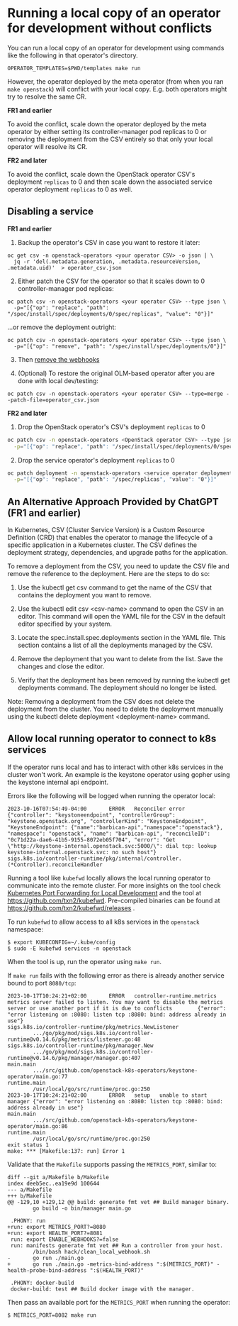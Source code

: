 # Running a local copy of an operator for development without conflicts

You can run a local copy of an operator for development using commands
like the following in that operator's directory.
```
OPERATOR_TEMPLATES=$PWD/templates make run
```
However, the operator deployed by the meta operator (from when you
ran `make openstack`) will conflict with your local copy. E.g. both
operators might try to resolve the same CR.

**FR1 and earlier**

To avoid the conflict, scale down the operator deployed by the meta
operator by either setting its controller-manager pod replicas to 0
or removing the deployment from the CSV entirely so that only your
local operator will resolve its CR.

**FR2 and later**

To avoid the conflict, scale down the OpenStack operator CSV's deployment
`replicas` to 0 and then scale down the associated service operator deployment
`replicas` to 0 as well.

## Disabling a service

**FR1 and earlier**

1. Backup the operator's CSV in case you want to restore it later:

```
oc get csv -n openstack-operators <your operator CSV> -o json | \
  jq -r 'del(.metadata.generation, .metadata.resourceVersion, .metadata.uid)'  > operator_csv.json
```

2. Either patch the CSV for the operator so that it scales down to 0 controller-manager pod replicas:

```
oc patch csv -n openstack-operators <your operator CSV> --type json \
  -p="[{"op": "replace", "path": "/spec/install/spec/deployments/0/spec/replicas", "value": "0"}]"
```

...or remove the deployment outright:

```
oc patch csv -n openstack-operators <your operator CSV> --type json \
  -p="[{"op": "remove", "path": "/spec/install/spec/deployments/0"}]"
```

3. Then [remove the webhooks](https://github.com/openstack-k8s-operators/docs/blob/main/webhooks.md#disabling-webhooks)

4. (Optional) To restore the original OLM-based operator after you are done with local dev/testing:

```
oc patch csv -n openstack-operators <your operator CSV> --type=merge --patch-file=operator_csv.json
```

**FR2 and later**

1. Drop the OpenStack operator's CSV's deployment `replicas` to 0

```bash
oc patch csv -n openstack-operators <OpenStack operator CSV> --type json \
  -p="[{"op": "replace", "path": "/spec/install/spec/deployments/0/spec/replicas", "value": "0"}]"
```

2. Drop the service operator's deployment `replicas` to 0

```bash
oc patch deployment -n openstack-operators <service operator deployment> --type json \
  -p="[{"op": "replace", "path": "/spec/replicas", "value": "0"}]"
```

## An Alternative Approach Provided by ChatGPT (FR1 and earlier)

In Kubernetes, CSV (Cluster Service Version) is a Custom Resource Definition (CRD) that enables the operator to manage the lifecycle of a specific application in a Kubernetes cluster. The CSV defines the deployment strategy, dependencies, and upgrade paths for the application.

To remove a deployment from the CSV, you need to update the CSV file and remove the reference to the deployment. Here are the steps to do so:

1. Use the kubectl get csv command to get the name of the CSV that contains the deployment you want to remove.

2. Use the kubectl edit csv &lt;csv-name&gt; command to open the CSV in an editor. This command will open the YAML file for the CSV in the default editor specified by your system.

3. Locate the spec.install.spec.deployments section in the YAML file. This section contains a list of all the deployments managed by the CSV.

4. Remove the deployment that you want to delete from the list. Save the changes and close the editor.

5. Verify that the deployment has been removed by running the kubectl get deployments command. The deployment should no longer be listed.

Note: Removing a deployment from the CSV does not delete the deployment from the cluster. You need to delete the deployment manually using the kubectl delete deployment &lt;deployment-name&gt; command.

## Allow local running operator to connect to k8s services

If the operator runs local and has to interact with other k8s services in the cluster won't work.
An example is the keystone operator using gopher using the keystone internal api endpoint.

Errors like the following will be logged when running the operator local:

```
2023-10-16T07:54:49-04:00       ERROR   Reconciler error        {"controller": "keystoneendpoint", "controllerGroup": "keystone.openstack.org", "controllerKind": "KeystoneEndpoint", "KeystoneEndpoint": {"name":"barbican-api","namespace":"openstack"}, "namespace": "openstack", "name": "barbican-api", "reconcileID": "0c71d22a-dae6-41b5-9155-8072eb05f704", "error": "Get \"http://keystone-internal.openstack.svc:5000/\": dial tcp: lookup keystone-internal.openstack.svc: no such host"} sigs.k8s.io/controller-runtime/pkg/internal/controller.(*Controller).reconcileHandler
```

Running a tool like `kubefwd` locally allows the local running operator to communicate into the remote cluster.
For more insights on the tool check [Kubernetes Port Forwarding for Local Development](https://imti.co/kubernetes-port-forwarding/)
and the tool at https://github.com/txn2/kubefwd. Pre-compiled binaries can be found at https://github.com/txn2/kubefwd/releases .

To run `kubefwd` to allow access to all k8s services in the `openstack` namespace:

```
$ export KUBECONFIG=~/.kube/config
$ sudo -E kubefwd services -n openstack
```

When the tool is up, run the operator using `make run`.

If `make run` fails with the following error as there is already another service bound to port `8080/tcp`:

```
2023-10-17T10:24:21+02:00       ERROR   controller-runtime.metrics      metrics server failed to listen. You may want to disable the metrics server or use another port if it is due to conflicts        {"error": "error listening on :8080: listen tcp :8080: bind: address already in use"}
sigs.k8s.io/controller-runtime/pkg/metrics.NewListener
        .../go/pkg/mod/sigs.k8s.io/controller-runtime@v0.14.6/pkg/metrics/listener.go:48
sigs.k8s.io/controller-runtime/pkg/manager.New
        .../go/pkg/mod/sigs.k8s.io/controller-runtime@v0.14.6/pkg/manager/manager.go:407
main.main
        .../src/github.com/openstack-k8s-operators/keystone-operator/main.go:77
runtime.main
        /usr/local/go/src/runtime/proc.go:250
2023-10-17T10:24:21+02:00       ERROR   setup   unable to start manager {"error": "error listening on :8080: listen tcp :8080: bind: address already in use"}
main.main
        .../src/github.com/openstack-k8s-operators/keystone-operator/main.go:86
runtime.main
        /usr/local/go/src/runtime/proc.go:250
exit status 1
make: *** [Makefile:137: run] Error 1
```

Validate that the `Makefile` supports passing the `METRICS_PORT`, similar to:

```
diff --git a/Makefile b/Makefile
index deeb5ec..ea19e9d 100644
--- a/Makefile
+++ b/Makefile
@@ -129,10 +129,12 @@ build: generate fmt vet ## Build manager binary.
        go build -o bin/manager main.go

 .PHONY: run
+run: export METRICS_PORT?=8080
+run: export HEALTH_PORT?=8081
 run: export ENABLE_WEBHOOKS?=false
 run: manifests generate fmt vet ## Run a controller from your host.
        /bin/bash hack/clean_local_webhook.sh
-       go run ./main.go
+       go run ./main.go -metrics-bind-address ":$(METRICS_PORT)" -health-probe-bind-address ":$(HEALTH_PORT)"

 .PHONY: docker-build
 docker-build: test ## Build docker image with the manager.
```

Then pass an available port for the `METRICS_PORT` when running the operator:

```
$ METRICS_PORT=8082 make run
```
